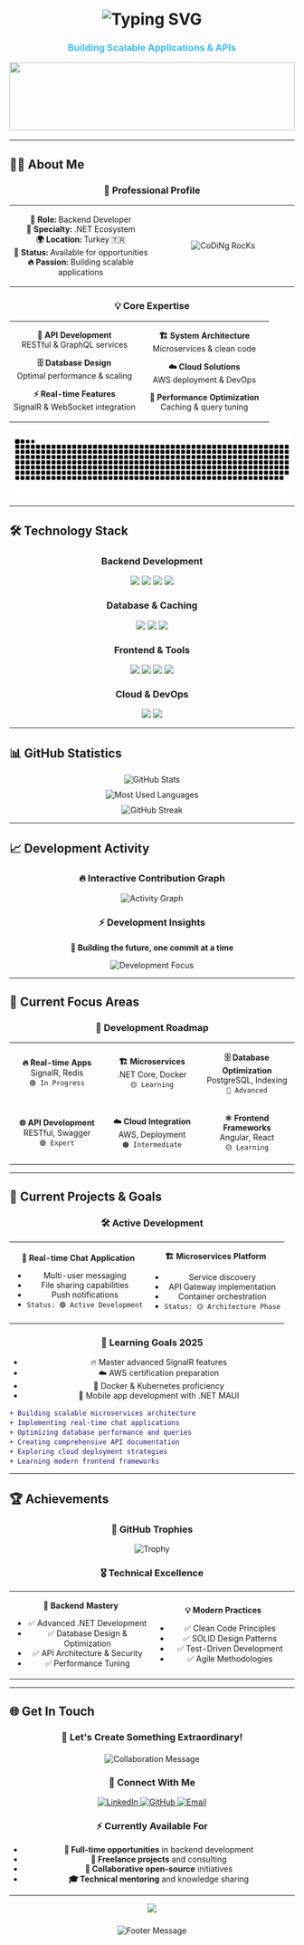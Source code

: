 <!-- Modern Professional Header -->
<div align="center">
  <h1>
    <img src="https://readme-typing-svg.herokuapp.com?font=Fira+Code&weight=600&size=32&duration=3000&pause=1000&color=00D8FF&background=00000000&center=true&vCenter=true&width=600&height=60&lines=Hi%2C+I'm+Eray+Y%C3%BCksek+%F0%9F%91%8B;.NET+Backend+Developer+%F0%9F%92%BB;Building+Scalable+Applications!" alt="Typing SVG" />
  </h1>
  <h3><span style="color:#38BDF8">Building Scalable Applications & APIs</span></h3>
</div>

<!-- Animated Wave Banner -->
<div align="center">
  <img width="100%" height="120" src="https://capsule-render.vercel.app/api?type=waving&color=gradient&customColorList=0,2,2,5,30&height=120&section=header&text=&fontSize=0&animation=fadeIn" />
</div>

---

## 👨‍💻 **About Me**

<!-- Responsive Layout for Mobile -->
<div align="center">

### 🚀 **Professional Profile**
<table width="100%">
<tr>
<td align="center" width="50%">

**💼 Role:** Backend Developer  
**🎯 Specialty:** .NET Ecosystem  
**🌍 Location:** Turkey 🇹🇷  
**📧 Status:** Available for opportunities  
**🔥 Passion:** Building scalable applications  

</td>
<td align="center" width="50%">

<img src="https://github.com/SP-XD/SP-XD/blob/main/images/dev-working_rounded.gif?raw=true" alt="CoDiNg RocKs" width="200"/>

</td>
</tr>
</table>

### 💡 **Core Expertise**
<table width="100%">
<tr>
<td align="center" width="50%">

**🎯 API Development**  
RESTful & GraphQL services  

**🗄️ Database Design**  
Optimal performance & scaling  

**⚡ Real-time Features**  
SignalR & WebSocket integration  

</td>
<td align="center" width="50%">

**🏗️ System Architecture**  
Microservices & clean code  

**☁️ Cloud Solutions**  
AWS deployment & DevOps  

**🔧 Performance Optimization**  
Caching & query tuning  

</td>
</tr>
</table>

<!-- GitHub Snake Animation - Responsive -->
<div align="center" style="margin-top: 20px;">
  <picture>
    <source media="(prefers-color-scheme: dark)" srcset="https://raw.githubusercontent.com/platane/snk/output/github-contribution-grid-snake-dark.svg">
    <source media="(prefers-color-scheme: light)" srcset="https://raw.githubusercontent.com/platane/snk/output/github-contribution-grid-snake.svg">
    <img alt="GitHub contribution grid snake animation" src="https://raw.githubusercontent.com/platane/snk/output/github-contribution-grid-snake-dark.svg" style="max-width: 100%; height: auto;">
  </picture>
</div>

</div>

---

## 🛠️ **Technology Stack**

<div align="center">

### **Backend Development**
<p>
  <img src="https://img.shields.io/badge/.NET-512BD4?style=for-the-badge&logo=dotnet&logoColor=white" />
  <img src="https://img.shields.io/badge/C%23-239120?style=for-the-badge&logo=csharp&logoColor=white" />
  <img src="https://img.shields.io/badge/SignalR-512BD4?style=for-the-badge&logo=signalr&logoColor=white" />
  <img src="https://img.shields.io/badge/Entity_Framework-512BD4?style=for-the-badge&logo=.net&logoColor=white" />
</p>

### **Database & Caching**
<p>
  <img src="https://img.shields.io/badge/PostgreSQL-336791?style=for-the-badge&logo=postgresql&logoColor=white" />
  <img src="https://img.shields.io/badge/SQL_Server-CC2927?style=for-the-badge&logo=microsoftsqlserver&logoColor=white" />
  <img src="https://img.shields.io/badge/Redis-DC382D?style=for-the-badge&logo=redis&logoColor=white" />
</p>

### **Frontend & Tools**
<p>
  <img src="https://img.shields.io/badge/Angular-DD0031?style=for-the-badge&logo=angular&logoColor=white" />
  <img src="https://img.shields.io/badge/React-20232A?style=for-the-badge&logo=react&logoColor=61DAFB" />
  <img src="https://img.shields.io/badge/Bootstrap-7952B3?style=for-the-badge&logo=bootstrap&logoColor=white" />
  <img src="https://img.shields.io/badge/Swagger-85EA2D?style=for-the-badge&logo=swagger&logoColor=black" />
</p>

### **Cloud & DevOps**
<p>
  <img src="https://img.shields.io/badge/AWS-232F3E?style=for-the-badge&logo=amazonaws&logoColor=white" />
  <img src="https://img.shields.io/badge/Postman-FF6C37?style=for-the-badge&logo=postman&logoColor=white" />
</p>

</div>

---

## 📊 **GitHub Statistics**

<!-- Responsive Stats Layout -->
<div align="center">

<!-- First Row - Mobile Friendly -->
<div>
  <img height="180em" src="https://github-readme-stats.vercel.app/api?username=ErayYuksek&show_icons=true&theme=tokyonight&include_all_commits=true&count_private=true&hide_border=true&bg_color=0D1117&title_color=38BDF8&text_color=ffffff&icon_color=00D8FF&disable_animations=false&card_width=500" alt="GitHub Stats" style="max-width: 100%; height: auto;" />
</div>

<!-- Second Row -->
<div style="margin-top: 10px;">
  <img height="180em" src="https://github-readme-stats.vercel.app/api/top-langs/?username=ErayYuksek&layout=compact&theme=tokyonight&hide_border=true&bg_color=0D1117&title_color=38BDF8&text_color=ffffff&langs_count=6&hide=html,css&disable_animations=false&card_width=500" alt="Most Used Languages" style="max-width: 100%; height: auto;" />
</div>

<!-- Third Row -->
<div style="margin-top: 10px;">
  <img src="https://github-readme-streak-stats.herokuapp.com?user=ErayYuksek&theme=tokyonight&hide_border=true&background=0D1117&stroke=38BDF8&ring=38BDF8&fire=FF6B6B&currStreakLabel=38BDF8&disable_animations=false" alt="GitHub Streak" style="max-width: 100%; height: auto;" />
</div>

</div>

---

## 📈 **Development Activity**

<div align="center">
  
### 🔥 **Interactive Contribution Graph**
<img src="https://github-readme-activity-graph.vercel.app/graph?username=ErayYuksek&theme=tokyo-night&bg_color=0D1117&color=38BDF8&line=00D8FF&point=FF6B6B&area=true&hide_border=true&custom_title=Eray's%20Contribution%20Graph" alt="Activity Graph" style="max-width: 100%; height: auto;" />

### ⚡ **Development Insights**
<div align="center" style="margin-top: 20px;">

**🚀 Building the future, one commit at a time**

<img src="https://readme-typing-svg.herokuapp.com?font=Fira+Code&weight=400&size=18&duration=3000&pause=1000&color=38BDF8&background=00000000&center=true&vCenter=true&width=500&height=40&lines=Focused+on+scalable+solutions;Clean+code+advocate;Performance+optimization+expert;Always+learning+new+tech" alt="Development Focus" />

</div>

</div>

---

## 🎯 **Current Focus Areas**

<div align="center">

### 🚀 **Development Roadmap**

<!-- Mobile-friendly cards -->
<table width="100%">
<tr>
<td align="center" width="33%">

**🔥 Real-time Apps**  
SignalR, Redis  
`🟢 In Progress`

</td>
<td align="center" width="33%">

**🏗️ Microservices**  
.NET Core, Docker  
`🟡 Learning`

</td>
<td align="center" width="33%">

**🗄️ Database Optimization**  
PostgreSQL, Indexing  
`🔵 Advanced`

</td>
</tr>
<tr>
<td align="center">

**🌐 API Development**  
RESTful, Swagger  
`🟣 Expert`

</td>
<td align="center">

**☁️ Cloud Integration**  
AWS, Deployment  
`🟠 Intermediate`

</td>
<td align="center">

**⚛️ Frontend Frameworks**  
Angular, React  
`🟡 Learning`

</td>
</tr>
</table>



</div>

---

## 💼 **Current Projects & Goals**

<div align="center">

### 🛠️ **Active Development**
<table width="100%">
<tr>
<td align="center" width="50%">

**📱 Real-time Chat Application**
- Multi-user messaging
- File sharing capabilities
- Push notifications
- `Status: 🟢 Active Development`

</td>
<td align="center" width="50%">

**🏗️ Microservices Platform**
- Service discovery
- API Gateway implementation
- Container orchestration
- `Status: 🟡 Architecture Phase`

</td>
</tr>
</table>

### 🎯 **Learning Goals 2025**
- 🔥 Master advanced SignalR features
- ☁️ AWS certification preparation  
- 🐳 Docker & Kubernetes proficiency
- 📱 Mobile app development with .NET MAUI

</div>

```diff
+ Building scalable microservices architecture
+ Implementing real-time chat applications
+ Optimizing database performance and queries  
+ Creating comprehensive API documentation
+ Exploring cloud deployment strategies
+ Learning modern frontend frameworks
```

---

## 🏆 **Achievements**

<div align="center">

### 🏅 **GitHub Trophies**
<img src="https://github-profile-trophy.vercel.app/?username=ErayYuksek&theme=tokyonight&no-frame=true&no-bg=true&margin-w=4&row=2&column=3" alt="Trophy" style="max-width: 100%; height: auto;" />

### 🎖️ **Technical Excellence**
<table width="100%">
<tr>
<td align="center" width="50%">

**🚀 Backend Mastery**
- ✅ Advanced .NET Development
- ✅ Database Design & Optimization
- ✅ API Architecture & Security
- ✅ Performance Tuning

</td>
<td align="center" width="50%">

**💡 Modern Practices**
- ✅ Clean Code Principles
- ✅ SOLID Design Patterns
- ✅ Test-Driven Development
- ✅ Agile Methodologies

</td>
</tr>
</table>

</div>

---

## 🌐 **Get In Touch**

<div align="center">

### 💬 **Let's Create Something Extraordinary!**

<div style="margin: 20px 0;">
  <img src="https://readme-typing-svg.herokuapp.com?font=Fira+Code&weight=500&size=22&duration=4000&pause=1500&color=00D8FF&background=00000000&center=true&vCenter=true&width=600&height=60&lines=Open+for+exciting+opportunities!;Let's+build+the+future+together;Ready+to+collaborate+%26+innovate" alt="Collaboration Message" />
</div>

### 🔗 **Connect With Me**
<p>
  <a href="https://www.linkedin.com/in/eray-y-6a671a322/" target="_blank">
    <img src="https://img.shields.io/badge/LinkedIn-0077B5?style=for-the-badge&logo=linkedin&logoColor=white&labelColor=0077B5" alt="LinkedIn" />
  </a>
  <a href="https://github.com/ErayYuksek" target="_blank">
    <img src="https://img.shields.io/badge/GitHub-100000?style=for-the-badge&logo=github&logoColor=white&labelColor=181717" alt="GitHub" />
  </a>
  <a href="mailto:eray@example.com" target="_blank">
    <img src="https://img.shields.io/badge/Email-D14836?style=for-the-badge&logo=gmail&logoColor=white&labelColor=D14836" alt="Email" />
  </a>
</p>

### ⚡ **Currently Available For**
- **💼 Full-time opportunities** in backend development
- **🤝 Freelance projects** and consulting
- **🚀 Collaborative open-source** initiatives
- **🎓 Technical mentoring** and knowledge sharing

</div>

---

<!-- Modern Animated Footer -->
<div align="center">
  <img src="https://capsule-render.vercel.app/api?type=waving&color=gradient&customColorList=0,2,2,5,30&height=120&section=footer&reversal=true&animation=fadeIn" />
  
  <p style="margin-top: 20px;">
    <img src="https://readme-typing-svg.herokuapp.com?font=Fira+Code&weight=400&size=16&duration=3000&pause=2000&color=38BDF8&background=00000000&center=true&vCenter=true&width=500&height=30&lines=Thanks+for+visiting+my+profile!;Let's+code+the+future+together+%F0%9F%9A%80" alt="Footer Message" />
  </p>
  
</div>
